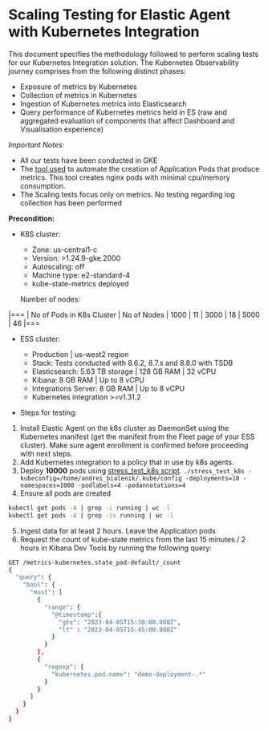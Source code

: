 # Scaling Testing for Elastic Agent with Kubernetes Integration

This document specifies the methodology followed to perform scaling tests for our Kubernetes Integration solution.
The Kubernetes Observability journey comprises from the following distinct phases:

- Exposure of metrics by Kubernetes
- Collection of metrics in Kubernetes
- Ingestion of Kubernetes metrics into Elasticsearch
- Query performance of Kubernetes metrics held in ES (raw and aggregated evaluation of components that affect Dashboard and Visualisation experience)

*Important Notes:*

- All our tests have been conducted in GKE
- The [tool used](https://github.com/elastic/k8s-integration-infra/tree/cloudnative/scripts/stress_test) to automate the creation of Application Pods that produce metrics. This tool creates nginx pods with minimal cpu/memory consumption.
- The Scaling tests focus only on metrics. No testing regarding log collection has been performed

**Precondition:**

- K8S cluster:
  - Zone: us-central1-c
  - Version: >1.24.9-gke.2000
  - Autoscaling: off
  - Machine type: e2-standard-4
  - kube-state-metrics deployed
  
  Number of nodes:
 
|===
| No of Pods in K8s Cluster | No of Nodes
| 1000 | 11
| 3000 | 18
| 5000 | 46
|===

- ESS cluster:
  - Production | us-west2 region
  - Stack: Tests conducted with 8.6.2, 8.7.x and 8.8.0 with TSDB
  - Elasticsearch: 5.63 TB storage | 128 GB RAM | 32 vCPU
  - Kibana: 8 GB RAM | Up to 8 vCPU
  - Integrations Server: 8 GB RAM | Up to 8 vCPU
  - Kubernetes integration >=v1.31.2

- Steps for testing:

1. Install Elastic Agent on the k8s cluster as DaemonSet using the Kubernetes manifest (get the manifest from the Fleet page of your ESS cluster). Make sure agent enrollment is confirmed before proceeding with next steps.
2. Add Kubernetes integration to a policy that in use by k8s agents.
3. Deploy **10000** pods using [stress_test_k8s script](https://github.com/elastic/k8s-integration-infra#put-load-on-the-cluster).
`./stress_test_k8s -kubeconfig=/home/andrei_bialenik/.kube/config -deployments=10 -namespaces=1000 -podlabels=4 -podannotations=4`
1. Ensure all pods are created

```bash
kubectl get pods -A | grep -i running | wc -l
kubectl get pods -A | grep -iv running | wc -l

```

5. Ingest data for at least 2 hours. Leave the Application pods
6. Request the count of kube-state metrics from the last 15 minutes / 2 hours in Kibana Dev Tools by running the following query:

```bash
GET /metrics-kubernetes.state_pod-default/_count
{
  "query": {
    "bool": {
      "must": [
        {
          "range": {
            "@timestamp":{
              "gte": "2023-04-05T15:30:00.000Z",
              "lt" : "2023-04-05T15:45:00.000Z"
            }
          }
        },
        {
          "regexp": {
            "kubernetes.pod.name": "demo-deployment-.*"
          }
        }
      ]
    }
  }
}
```